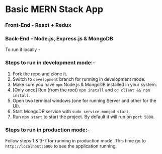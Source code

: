 # Basic MERN Stack App

### Front-End - React + Redux

### Back-End - Node.js, Express.js & MongoDB

To run it locally -

### Steps to run in development mode:-

1. Fork the repo and clone it.
2. Switch to `development` branch for running in development mode.
3. Make sure you have `npm` Node.js & MongoDB installed in your system.
4. [Only once] Run (from the root) `npm install` and `cd client && npm install`.
5. Open two terminal windows (one for running Server and other for the UI).
6. Start MongoDB service with `sudo service mongod start`. 
7. Run `npm start` to start the project. By default it will run on `port 5000`.

### Steps to run in production mode:-
Follow steps 1 & 3-7 for running in production mode.
This time go to `http://localhost:5000` to see the application running.
